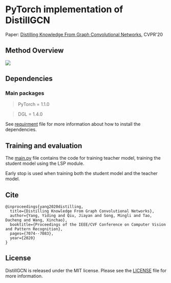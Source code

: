 # PyTorch implementation of DistillGCN

Paper: [Distilling Knowledge From Graph Convolutional Networks](https://openaccess.thecvf.com/content_CVPR_2020/html/Yang_Distilling_Knowledge_From_Graph_Convolutional_Networks_CVPR_2020_paper.html), CVPR'20

## Method Overview

![](./asserts/overview.png)

## Dependencies

### Main packages

> PyTorch = 1.1.0

> DGL = 1.4.0

See [requirment](requirments.txt) file for more information
about how to install the dependencies.

## Training and evaluation

The [main.py](main.py) file contains the code for training teacher model, training the student model using the LSP module.

Early stop is used when training both the student model and the teacher model.

## Cite

```
@inproceedings{yang2020distilling,
  title={Distilling Knowledge From Graph Convolutional Networks},
  author={Yang, Yiding and Qiu, Jiayan and Song, Mingli and Tao, Dacheng and Wang, Xinchao},
  booktitle={Proceedings of the IEEE/CVF Conference on Computer Vision and Pattern Recognition},
  pages={7074--7083},
  year={2020}
}
```

## License

DistillGCN is released under the MIT license. Please see the [LICENSE](LICENSE) file for more information.